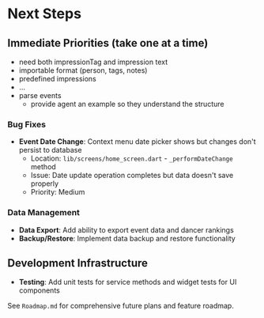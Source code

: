 # Next Steps

## Immediate Priorities (take one at a time)
- need both impressionTag and impression text
- importable format (person, tags, notes)
- predefined impressions
- ...
- parse events
  - provide agent an example so they understand the structure

### Bug Fixes
- **Event Date Change**: Context menu date picker shows but changes don't persist to database
  - Location: `lib/screens/home_screen.dart` - `_performDateChange` method
  - Issue: Date update operation completes but data doesn't save properly
  - Priority: Medium

### Data Management
- **Data Export**: Add ability to export event data and dancer rankings
- **Backup/Restore**: Implement data backup and restore functionality

## Development Infrastructure
- **Testing**: Add unit tests for service methods and widget tests for UI components

See `Roadmap.md` for comprehensive future plans and feature roadmap.
